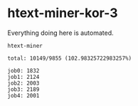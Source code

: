 # htext-miner-kor-3

Everything doing here is automated.

```
htext-miner

total: 10149/9855 (102.98325722983257%)

job0: 1832
job1: 2124
job2: 2003
job3: 2189
job4: 2001
```